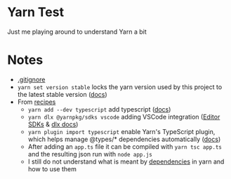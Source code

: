 # Yarn Test

Just me playing around to understand Yarn a bit

# Notes

- [.gitignore](https://yarnpkg.com/getting-started/qa#which-files-should-be-gitignored)
- `yarn set version stable` locks the yarn version used by this project to the latest stable version ([docs](https://yarnpkg.com/cli/set/version))
- From [recipes](https://yarnpkg.com/getting-started/recipes)
  - `yarn add --dev typescript` add typescript ([docs](https://yarnpkg.com/cli/add))
  - `yarn dlx @yarnpkg/sdks vscode` adding VSCode integration ([Editor SDKs](https://yarnpkg.com/getting-started/editor-sdks) & [dlx docs](https://yarnpkg.com/cli/dlx))
  - `yarn plugin import typescript` enable Yarn's TypeScript plugin, which helps manage @types/* dependencies automatically ([docs](https://yarnpkg.com/cli/plugin/import))
  - After adding an `app.ts` file it can be compiled with `yarn tsc app.ts` and the resulting json run with `node app.js`
  - I still do not understand what is meant by [dependencies](https://docs.npmjs.com/cli/v8/configuring-npm/package-json#devdependencies) in yarn and how to use them
